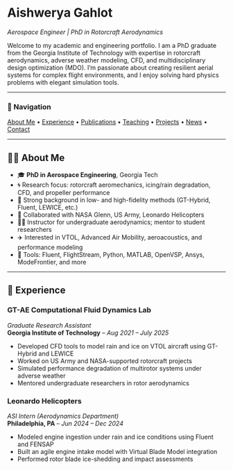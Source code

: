 # Aishwerya Gahlot  
*Aerospace Engineer | PhD in Rotorcraft Aerodynamics*

Welcome to my academic and engineering portfolio. I am a PhD graduate from the Georgia Institute of Technology with expertise in rotorcraft aerodynamics, adverse weather modeling, CFD, and multidisciplinary design optimization (MDO). I’m passionate about creating resilient aerial systems for complex flight environments, and I enjoy solving hard physics problems with elegant simulation tools.

---

### 🧭 Navigation  
[About Me](#about-me) • [Experience](#experience) • [Publications](#publications) • [Teaching](#teaching) • [Projects](#projects) • [News](#recent-news) • [Contact](#contact)

---

## 🙋‍♀️ About Me  

- 🎓 **PhD in Aerospace Engineering**, Georgia Tech  
- 🌀 Research focus: rotorcraft aeromechanics, icing/rain degradation, CFD, and propeller performance  
- 🧠 Strong background in low- and high-fidelity methods (GT-Hybrid, Fluent, LEWICE, etc.)  
- 🤝 Collaborated with NASA Glenn, US Army, Leonardo Helicopters  
- 🧑‍🏫 Instructor for undergraduate aerodynamics; mentor to student researchers  
- ✈️ Interested in VTOL, Advanced Air Mobility, aeroacoustics, and performance modeling  
- 🧰 Tools: Fluent, FlightStream, Python, MATLAB, OpenVSP, Ansys, ModeFrontier, and more

---

## 💼 Experience  

### **GT-AE Computational Fluid Dynamics Lab**  
*Graduate Research Assistant*  
**Georgia Institute of Technology** – *Aug 2021 – July 2025*  
- Developed CFD tools to model rain and ice on VTOL aircraft using GT-Hybrid and LEWICE  
- Worked on US Army and NASA-supported rotorcraft projects  
- Simulated performance degradation of multirotor systems under adverse weather  
- Mentored undergraduate researchers in rotor aerodynamics

### **Leonardo Helicopters**  
*ASI Intern (Aerodynamics Department)*  
**Philadelphia, PA** – *Jun 2024 – Dec 2024*  
- Modeled engine ingestion under rain and ice conditions using Fluent and FENSAP  
- Built an agile engine intake model with Virtual Blade Model integration  
- Performed rotor blade ice-shedding and impact assessments
